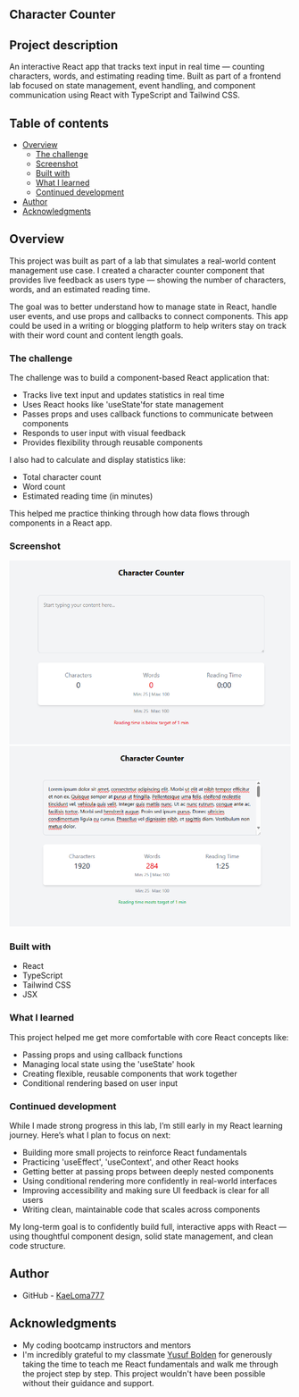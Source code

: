 ## Character Counter


## Project description

An interactive React app that tracks text input in real time — counting characters, words, and estimating reading time. Built as part of a frontend lab focused on state management, event handling, and component communication using React with TypeScript and Tailwind CSS.


## Table of contents

- [Overview](#overview)
  - [The challenge](#the-challenge)
  - [Screenshot](#screenshot)
  - [Built with](#built-with)
  - [What I learned](#what-i-learned)
  - [Continued development](#continued-development)
- [Author](#author)
- [Acknowledgments](#acknowledgments)


## Overview

This project was built as part of a lab that simulates a real-world content management use case. I created a character counter component that provides live feedback as users type — showing the number of characters, words, and an estimated reading time.

The goal was to better understand how to manage state in React, handle user events, and use props and callbacks to connect components. This app could be used in a writing or blogging platform to help writers stay on track with their word count and content length goals.

### The challenge

The challenge was to build a component-based React application that:

- Tracks live text input and updates statistics in real time
- Uses React hooks like 'useState'for state management
- Passes props and uses callback functions to communicate between components
- Responds to user input with visual feedback
- Provides flexibility through reusable components

I also had to calculate and display statistics like:
- Total character count
- Word count
- Estimated reading time (in minutes)

This helped me practice thinking through how data flows through components in a React app.

### Screenshot

![](./src/assets/image-character-counter1.png)
![](./src/assets/image-character-counter2.png)


### Built with

- React
- TypeScript
- Tailwind CSS
- JSX


### What I learned

This project helped me get more comfortable with core React concepts like:
- Passing props and using callback functions
- Managing local state using the 'useState' hook
- Creating flexible, reusable components that work together
- Conditional rendering based on user input


### Continued development

While I made strong progress in this lab, I’m still early in my React learning journey. Here’s what I plan to focus on next:

- Building more small projects to reinforce React fundamentals
- Practicing 'useEffect', 'useContext', and other React hooks
- Getting better at passing props between deeply nested components
- Using conditional rendering more confidently in real-world interfaces
- Improving accessibility and making sure UI feedback is clear for all users
- Writing clean, maintainable code that scales across components

My long-term goal is to confidently build full, interactive apps with React — using thoughtful component design, solid state management, and clean code structure.



## Author

- GitHub - [KaeLoma777](https://github.com/KaeLoma777)

## Acknowledgments
- My coding bootcamp instructors and mentors
- I'm incredibly grateful to my classmate [Yusuf Bolden](https://github.com/YusufBolden) for generously taking the time to teach me React fundamentals and walk me through the project step by step. This project wouldn't have been possible without their guidance and support.